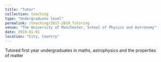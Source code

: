 ```yaml
---
title: "Tutor"
collection: teaching
type: "Undergraduate level"
permalink: /teaching/2017-2019_Tutoring
venue: "The University of Manchester, School of Physics and Astronomy"
date: 2019-01-01
location: "City, Country"
---
```


Tutored first year undergraduates in maths, astrophysics and the properties of matter

